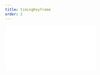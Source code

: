 ```yaml
---
title: timingKeyframe
order: 2
---
```


<embed src="@/docs/spec/composition/timingKeyframe.zh.md"></embed>
